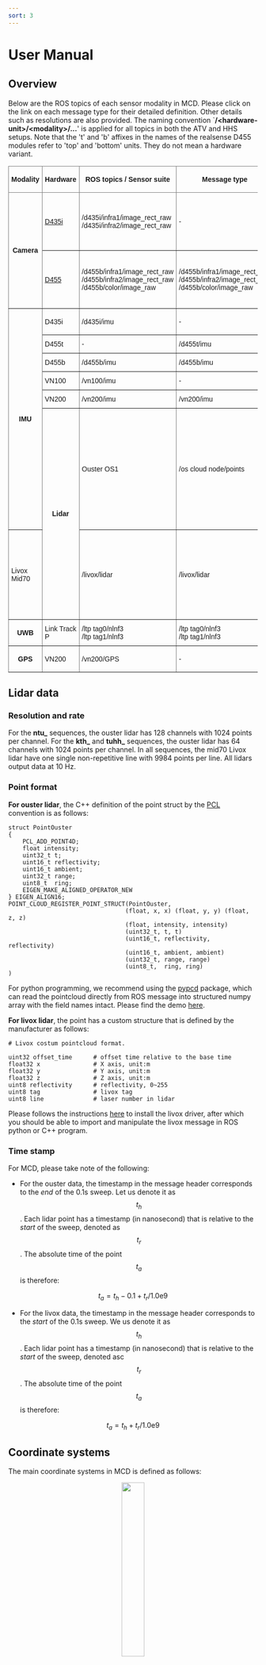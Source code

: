 ```yaml
---
sort: 3
---
```


# User Manual

## Overview

Below are the ROS topics of each sensor modality in MCD. Please click on the link on each message type for their detailed definition. Other details such as resolutions are also provided. The naming convention `**/\<hardware-unit\>/\<modality\>/...**' is applied for all topics in both the ATV and HHS setups. Note that the 't' and 'b' affixes in the names of the realsense D455 modules refer to 'top' and 'bottom' units. They do not mean a hardware variant. 

<style type="text/css">
.tg  {border-collapse:collapse;border-spacing:0;}
.tg td{border-color:black;border-style:solid;border-width:1px;font-family:Arial, sans-serif;font-size:14px;
  overflow:hidden;padding:10px 5px;word-break:normal;}
.tg th{border-color:black;border-style:solid;border-width:1px;font-family:Arial, sans-serif;font-size:14px;
  font-weight:normal;overflow:hidden;padding:10px 5px;word-break:normal;}
.tg .tg-lboi{border-color:inherit;text-align:left;vertical-align:middle}
.tg .tg-9wq8{border-color:inherit;text-align:center;vertical-align:middle}
.tg .tg-a890{background-color:#FFF;border-color:inherit;color:#212529;text-align:left;vertical-align:middle}
.tg .tg-c3ow{border-color:inherit;text-align:center;vertical-align:top}
.tg .tg-uzvj{border-color:inherit;font-weight:bold;text-align:center;vertical-align:middle}
.tg .tg-0pky{border-color:inherit;text-align:left;vertical-align:top}
</style>
<table class="tg" align="center">
<colgroup>
<col style="width: 50.75px">
<col style="width: 200.75px">
<col style="width: 195.75px">
<col style="width: 195.75px">
<col style="width: 223.75px">
<col style="width: 54.75px">
<col style="width: 300.75px">
</colgroup>
<thead>
  <tr>
    <th class="tg-uzvj" rowspan="1">Modality</th>
    <th class="tg-uzvj" rowspan="1">Hardware</th>
    <th class="tg-uzvj" colspan="1">ROS topics / Sensor suite</th>
    <th class="tg-uzvj" rowspan="1">Message type</th>
    <th class="tg-uzvj" rowspan="1">Rate<br>(Hz)</th>
    <th class="tg-9wq8" rowspan="1"><span style="font-weight:bold">Notes</span></th>
  </tr>
</thead>
<tbody>
  <tr>
    <td class="tg-uzvj" rowspan="2">Camera</td>
    <td class="tg-lboi"><a href="https://www.intelrealsense.com/depth-camera-d435i/" target="_blank" rel="noopener noreferrer">D435i</a></td>
    <td class="tg-lboi">/d435i/infra1/image_rect_raw<br><span style="font-weight:400;font-style:normal">/d435i/infra2/image</span>_<span style="font-weight:400;font-style:normal">rect</span>_raw</td>
    <td class="tg-lboi">-</td>
    <td class="tg-lboi" rowspan="3"><a href="https://docs.ros.org/en/noetic/api/sensor_msgs/html/msg/Image.html" target="_blank" rel="noopener noreferrer">sensor_msgs/Image</a></td>
    <td class="tg-9wq8">30</td>
    <td class="tg-lboi">640×480 Greyscale<br><span style="font-weight:400;font-style:normal">640×480 Greyscale</span><br><span style="font-weight:400;font-style:normal">640×480 RGB</span></td>
  </tr>
  <tr>
    <td class="tg-lboi"><a href="https://www.intelrealsense.com/depth-camera-d455/" target="_blank" rel="noopener noreferrer">D455</a></td>
    <td class="tg-lboi">/d455b/infra1/image_rect_raw<br><span style="font-weight:400;font-style:normal">/d455b/infra2/image</span>_<span style="font-weight:400;font-style:normal">rect</span>_raw<br><span style="font-weight:400;font-style:normal">/d455b/color/image_raw</span></td>
    <td class="tg-lboi">/d455b/infra1/image_rect_raw<br><span style="font-weight:400;font-style:normal">/d455b/infra2/image</span>_<span style="font-weight:400;font-style:normal">rect</span>_raw<br><span style="font-weight:400;font-style:normal">/d455b/color/image_raw</span></td>
    <td class="tg-9wq8">30</td>
    <td class="tg-lboi">640×480 Greyscale<br><span style="font-weight:400;font-style:normal">640×480 Greyscale</span><br><span style="font-weight:400;font-style:normal">640×480 RGB</span></td>
  </tr>
  <tr>
    <td class="tg-uzvj" rowspan="6">IMU</td>
    <td class="tg-lboi">D435i</td>
    <td class="tg-lboi">/d435i/imu</td>
    <td class="tg-lboi">-</td>
    <td class="tg-9wq8">400</td>
    <td class="tg-a890"><a href="https://www.intelrealsense.com/how-to-getting-imu-data-from-d435i-and-t265/" target="_blank" rel="noopener noreferrer">Bosch BMI055</a></td>
  </tr>
  <tr>
    <td class="tg-lboi">D455t</td>
    <td class="tg-lboi">-</td>
    <td class="tg-lboi">/d455t/imu</td>
    <td class="tg-9wq8">400</td>
    <td class="tg-lboi"><a href="https://www.intelrealsense.com/wp-content/uploads/2020/06/Intel-RealSense-D400-Series-Datasheet-June-2020.pdf" target="_blank" rel="noopener noreferrer">See datasheet</a></td>
  </tr>
  <tr>
    <td class="tg-lboi">D455b</td>
    <td class="tg-lboi">/d455b/imu</td>
    <td class="tg-lboi">/d455b/imu</td>
    <td class="tg-9wq8">400</td>
    <td class="tg-lboi"><a href="https://www.intelrealsense.com/wp-content/uploads/2020/06/Intel-RealSense-D400-Series-Datasheet-June-2020.pdf" target="_blank" rel="noopener noreferrer">See datasheet</a></td>
  </tr>
  <tr>
    <td class="tg-lboi">VN100</td>
    <td class="tg-lboi">/vn100/imu</td>
    <td class="tg-lboi">-</td>
    <td class="tg-9wq8">400</td>
    <td class="tg-lboi">9-axis IMU (<a href="https://www.vectornav.com/resources/datasheets/vn-100-imu-ahrs" target="_blank" rel="noopener noreferrer">datasheet</a>)</td>
  </tr>
  <tr>
    <td class="tg-lboi">VN200</td>
    <td class="tg-lboi">/vn200/imu</td>
    <td class="tg-lboi">/vn200/imu</td>
    <td class="tg-c3ow">400</td>
    <td class="tg-0pky">9-axis IMU (<a href="https://www.vectornav.com/resources/datasheets/vn-200-gnss-ins" target="_blank" rel="noopener noreferrer">datasheet</a>)</td>
  </tr>
  <tr>
    <td class="tg-uzvj" rowspan="2">Lidar</td>
    <td class="tg-lboi">Ouster OS1</td>
    <td class="tg-lboi">/os cloud node/points</td>
    <td class="tg-lboi">/os cloud node/points</td>
    <td class="tg-lboi"><a href="https://docs.ros.org/en/noetic/api/sensor_msgs/html/msg/PointCloud2.html" target="_blank" rel="noopener noreferrer">sensor_msgs/PointCloud2</a></td>
    <td class="tg-9wq8">10</td>
    <td class="tg-lboi">128 channel for ATV, 64 channel for HHS<br>Points per channel: 1024<br>Point format: see <a href="https://mcdviral.github.io/UserManual.html#point-format" target="_blank" rel="noopener noreferrer">our manual</a></td>
  </tr>
  <tr>
    <td class="tg-lboi">Livox Mid70</td>
    <td class="tg-lboi">/livox/lidar</td>
    <td class="tg-lboi">/livox/lidar</td>
    <td class="tg-lboi"><a href="https://github.com/Livox-SDK/livox_ros_driver/blob/master/livox_ros_driver/msg/CustomMsg.msg" target="_blank" rel="noopener noreferrer">livox_ros_driver/CustomMsg</a></td>
    <td class="tg-9wq8">10</td>
    <td class="tg-lboi">1 channel.<br>Points per channel: 9984<br>Point format: see <a href="https://mcdviral.github.io/UserManual.html#point-format" target="_blank" rel="noopener noreferrer">our manual</a></td>
  </tr>
  <tr>
    <td class="tg-uzvj">UWB</td>
    <td class="tg-lboi">Link Track P</td>
    <td class="tg-lboi"><span style="font-weight:400;font-style:normal">/ltp tag0/nlnf3</span><br><span style="font-weight:400;font-style:normal">/ltp tag1/nlnf3</span></td>
    <td class="tg-lboi"><span style="font-weight:400;font-style:normal">/ltp tag0/nlnf3</span><br><span style="font-weight:400;font-style:normal">/ltp tag1/nlnf3</span></td>
    <td class="tg-lboi"><a href="https://github.com/brytsknguyen/nlink_parser/blob/master/msg/LinktrackNodeframe3.msg" target="_blank" rel="noopener noreferrer">nlink_parser/LinktrackNodeframe3</a></td>
    <td class="tg-9wq8">20</td>
    <td class="tg-lboi"><a href="https://ftp.nooploop.com/software/products/uwb/doc/LinkTrack_Datasheet_V2.1_en.pdf" target="_blank" rel="noopener noreferrer">See datasheet</a></td>
  </tr>
  <tr>
    <td class="tg-uzvj">GPS</td>
    <td class="tg-lboi">VN200</td>
    <td class="tg-lboi">/vn200/GPS</td>
    <td class="tg-lboi">-</td>
    <td class="tg-lboi"><a href="https://docs.ros.org/en/noetic/api/sensor_msgs/html/msg/NavSatFix.html" target="_blank" rel="noopener noreferrer">sensor_msgs/NavSatFix</a></td>
    <td class="tg-9wq8">400</td>
    <td class="tg-lboi"><a href="https://ftp.nooploop.com/software/products/uwb/doc/LinkTrack_Datasheet_V2.1_en.pdf" target="_blank" rel="noopener noreferrer">See datasheet</a></td>
  </tr>
</tbody>
</table>


## Lidar data

### Resolution and rate

For the **ntu_** sequences, the ouster lidar has 128 channels with 1024 points per channel. For the **kth_** and **tuhh_** sequences, the ouster lidar has 64 channels with 1024 points per channel. In all sequences, the mid70 Livox lidar have one single non-repetitive line with 9984 points per line. All lidars output data at 10 Hz.

### Point format

**For ouster lidar**, the C++ definition of the point struct by the [PCL](https://pointclouds.org/) convention is as follows:

```
struct PointOuster
{
    PCL_ADD_POINT4D;
    float intensity;
    uint32_t t;
    uint16_t reflectivity;
    uint16_t ambient;
    uint32_t range;
    uint8_t  ring;
    EIGEN_MAKE_ALIGNED_OPERATOR_NEW
} EIGEN_ALIGN16;
POINT_CLOUD_REGISTER_POINT_STRUCT(PointOuster,
                                 (float, x, x) (float, y, y) (float, z, z)
                                 (float, intensity, intensity)
                                 (uint32_t, t, t)
                                 (uint16_t, reflectivity, reflectivity)
                                 (uint16_t, ambient, ambient)
                                 (uint32_t, range, range)
                                 (uint8_t,  ring, ring)
)
```

For python programming, we recommend using the [pypcd](https://github.com/mcdviral/pypcd) package, which can read the pointcloud directly from ROS message into structured numpy array with the field names intact. Please find the demo [here](https://github.com/mcdviral/ceva/blob/master/scripts/deskew_demo.ipynb).

**For livox lidar**, the point has a custom structure that is defined by the manufacturer as follows:

```
# Livox costum pointcloud format.

uint32 offset_time      # offset time relative to the base time
float32 x               # X axis, unit:m
float32 y               # Y axis, unit:m
float32 z               # Z axis, unit:m
uint8 reflectivity      # reflectivity, 0~255
uint8 tag               # livox tag
uint8 line              # laser number in lidar
```

Please follows the instructions [here](https://github.com/Livox-SDK/livox_ros_driver) to install the livox driver, after which you should be able to import and manipulate the livox message in ROS python or C++ program.


### Time stamp
For MCD, please take note of the following:

* For the ouster data, the timestamp in the message header corresponds to the *end* of the 0.1s sweep. Let us denote it as $$t_h$$. Each lidar point has a timestamp (in nanosecond) that is relative to the *start* of the sweep, denoted as $$t_r$$. The absolute time of the point $$t_a$$ is therefore:

$$
t_{a} = t_{h} - 0.1 + t_{r}/\mathrm{1.0e9}
$$

* For the livox data, the timestamp in the message header corresponds to the *start* of the 0.1s sweep. We us denote it as $$t_h$$. Each lidar point has a timestamp (in nanosecond) that is relative to the *start* of the sweep, denoted asc $$t_r$$. The absolute time of the point $$t_a$$ is therefore:

$$
t_{a} = t_{h} + t_{r}/\mathrm{1.0e9}
$$

## Coordinate systems

The main coordinate systems in MCD is defined as follows:
  
<p align="center">
  <img src="images/frames.png" width="30%"/>
</p>

First, the coordinate system of the [prior maps](Groundtruth#survey-grade-prior-map) is referred to as the *World* frame $$\mathtt{W}$$.
Then the *Body* frame $$\mathtt{B}$$ coincides with the VN100 IMU in the NTU sequences, and the VN200 in the KTH and TUHH sequences.
Each sensor has a *Sensor* frame $${\mathtt{S}}$$ attached to it.

The extrinsics of the sensors in MCD are declared as transformation matrices $${}^{\mathtt{B}}_{\mathtt{S}}\bf{T} = \begin{bmatrix} {}^{\mathtt{B}}_{\mathtt{S}}\mathrm{R} & {}^{\mathtt{B}}_{\mathtt{S}}\mathrm{t} \\ 0 &1\end{bmatrix} $$, where $${}^{\mathtt{B}}_{\mathtt{S}}\mathrm{R}$$ and $${}^{\mathtt{B}}_{\mathtt{S}}\mathrm{t}$$ are respectively the rotational and translational extrinsics.

Therefore if one observes a landmark $${}^{\mathtt{C}}\mathrm{f}$$ in the camera frame $$\mathtt{C}$$, its coordinate in the body frame $${}^{\mathtt{B}}\mathrm{f}$$ is calculated as:

$${}^{\mathtt{B}}\mathrm{f} = {}^{\mathtt{B}}_{\mathtt{C}}\mathrm{R} {}^{\mathtt{C}}\mathrm{f} + {}^{\mathtt{B}}_{\mathtt{C}}\mathrm{t}$$

The ground truth data in our csv files are the poses $$({}^{\mathtt{W}}_{\mathtt{B}_t}\mathrm{q}, {}^{\mathtt{W}}_{\mathtt{B}_t}\mathrm{p})$$, where $${}^{\mathtt{W}}_{\mathtt{B}_t}\mathrm{q}$$ and $${}^{\mathtt{W}}_{\mathtt{B}_t}\mathrm{p}$$ are the orientation (in quaternion) and position of the body frame at time t relative to the world frame.

In most cases, the SLAM estimate $${}^{\mathtt{B}_0}_{\mathtt{B}_t}\hat{\bf{T}}$$ is relative to the coordinate frame that coincides with the body frame at initial time. It is therefore neccessary to align the SLAM estimate with the groundtruth. The [evo package](https://github.com/MichaelGrupp/evo) is a popular tool for this task.

<!-- calculate the error of the pose estimates $${}^{\mathtt{B}}_{\mathtt{S}}\hat{\bf{T}}$$ -->